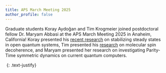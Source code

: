 ```yaml
---
title: APS March Meeting 2025
author_profile: false
---
```


Graduate students Koray Aydoğan and Tim Krogmeier joined postdoctoral fellow Dr. Maryam Abbasi at the APS March Meeting 2025 in Anaheim, California!  Koray presented his [recent research](https://arxiv.org/abs/2503.09847) on stabilizing steady states in open quantum systems, Tim presented his [research](https://pubs.rsc.org/en/content/articlehtml/2024/sc/d4sc05627b) on molecular spin decoherence, and Maryam presented her research on investigating Parity-Time symmetric dynamics on current quantum computers.

 <img src="/assets/images/APS-03-2025.jpeg" alt="">  
{: .text-justify}
